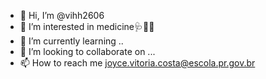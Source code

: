 - 👋 Hi, I’m @vihh2606
- 👀 I’m interested in medicine🩺💉🔬
- 🌱 I’m currently learning ..
- 💞️ I’m looking to collaborate on ...
- 📫 How to reach me joyce.vitoria.costa@escola.pr.gov.br

<!---
vihh2606/vihh2606 is a ✨ special ✨ repository because its `README.md` (this file) appears on your GitHub profile.
You can click the Preview link to take a look at your changes.
--->
